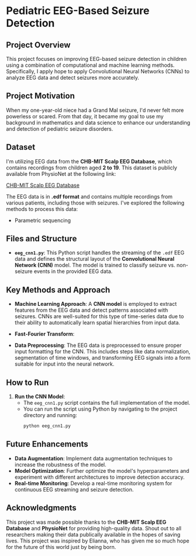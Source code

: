 # Pediatric EEG-Based Seizure Detection

## Project Overview 

This project focuses on improving EEG-based seizure detection in children using a combination of computational and machine learning methods. Specifically, I apply hope to apply Convolutional Neural Networks (CNNs) to analyze EEG data and detect seizures more accurately. 

## Project Motivation

When my one-year-old niece had a Grand Mal seizure, I'd never felt more powerless or scared. From that day, it became my goal to use my background in mathematics and data science to enhance our understanding and detection of pediatric seizure disorders.

## Dataset
I'm utilizing EEG data from the **CHB-MIT Scalp EEG Database**, which contains recordings from children aged **2 to 19**. This dataset is publicly available from PhysioNet at the following link:

[CHB-MIT Scalp EEG Database](https://archive.physionet.org/physiobank/database/chbmit/chb01/)

The EEG data is in **.edf format** and contains multiple recordings from various patients, including those with seizures. I've explored the following methods to process this data:

- Parametric sequencing

## Files and Structure
- **`eeg_cnn1.py`**: This Python script handles the streaming of the `.edf` EEG data and defines the structural layout of the **Convolutional Neural Network (CNN)** model. The model is trained to classify seizure vs. non-seizure events in the provided EEG data.

## Key Methods and Approach
- **Machine Learning Approach**: A **CNN model** is employed to extract features from the EEG data and detect patterns associated with seizures. CNNs are well-suited for this type of time-series data due to their ability to automatically learn spatial hierarchies from input data.
  
- **Fast-Fourier Transform**:
  
- **Data Preprocessing**: The EEG data is preprocessed to ensure proper input formatting for the CNN. This includes steps like data normalization, segmentation of time windows, and transforming EEG signals into a form suitable for input into the neural network.

## How to Run
1. **Run the CNN Model**:
   - The `eeg_cnn1.py` script contains the full implementation of the model.
   - You can run the script using Python by navigating to the project directory and running:
     ```bash
     python eeg_cnn1.py
     ```

## Future Enhancements
- **Data Augmentation**: Implement data augmentation techniques to increase the robustness of the model.
- **Model Optimization**: Further optimize the model's hyperparameters and experiment with different architectures to improve detection accuracy.
- **Real-time Monitoring**: Develop a real-time monitoring system for continuous EEG streaming and seizure detection.

## Acknowledgments
This project was made possible thanks to the **CHB-MIT Scalp EEG Database** and **PhysioNet** for providing high-quality data. Shout out to all researchers making their data publically available in the hopes of saving lives.
This project was inspired by Elianna, who has given me so much hope for the future of this world just by being born.
